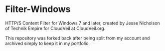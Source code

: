 # Filter-Windows
HTTP/S Content Filter for Windows 7 and later, created by Jesse Nicholson of Technik Empire for CloudVeil at CloudVeil.org.

This repository was forked back after being split from my account and archived simply to keep it in my portfolio.
